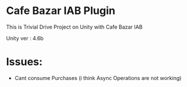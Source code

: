 Cafe Bazar IAB Plugin
===========
This is Trivial Drive Project on Unity with Cafe Bazar IAB

Unity ver : 4.6b


# Issues: 

* Cant consume Purchases (i think Async Operations are not working)
